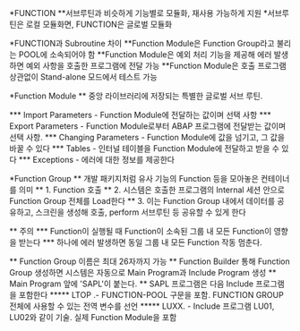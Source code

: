 *FUNCTION
**서브루틴과 비슷하게 기능별로 모듈화, 재사용 가능하게 지원
*서브루틴은 로컬 모듈화면, FUNCTION은 글로벌 모듈화

*FUNCTION과 Subroutine 차이
**Function Module은 Function Group라고 불리는 POOL에 소속되어야 함
**Function Module은 예외 처리 기능을 제공해 에러 발생하면 예외 사항을 호출한 프로그램에 전달 가능
**Function Module은 호출 프로그램 상관없이 Stand-alone 모드에서 테스트 가능



*Function Module
** 중앙 라이브러리에 저장되는 특별한 글로벌 서브 루틴.

*** Import Parameters - Function Module에 전달하는 값이며 선택 사항
*** Export Parameters - Function Module로부터 ABAP 프로그램에 전달받는 값이며 선택 사항.
*** Changing Parameters - Function Module에 값을 넘기고, 그 값을 바꿀 수 있다
*** Tables - 인터널 테이블을 Function Module에 전달하고 받을 수 있다
*** Exceptions - 에러에 대한 정보를 제공한다


*Function Group
** 개발 패키지처럼 유사 기능의 Function 등을 모아놓은 컨테이너를 의미
** 1. Function 호출
** 2. 시스템은 호출한 프로그램의 Internal 세션 안으로 Function Group 전체를 Load한다
** 3. 이는 Function Group 내에서 데이터를 공유하고, 스크린을 생성해 호출, perform 서브루틴 등 공유할 수 있게 한다

** 주의
*** Function이 실행될 때 Function이 소속된 그룹 내 모든 Function이 영향을 받는다
*** 하나에 에러 발생하면 동일 그룹 내 모든 Function 작동 멈춘다.

** Function Group 이름은 최대 26자까지 가능
** Function Builder 통해 Function Group 생성하면 시스템은 자동으로 Main Program과 Include Program 생성
** Main Program 앞에 'SAPL'이 붙는다.
** SAPL 프로그램은 다음 Include 프로그램을 포함한다
***** L<fgrp>TOP .- FUNCTION-POOL 구문을 포함. FUNCTION GROUP 전체에 사용할 수 있는 전역 변수를 선언
***** L<fgrp>UXX. - Include 프로그램 L<fgrp>U01, L<fgrp>U02와 같이 기술. 실제 Function Module을 포함

